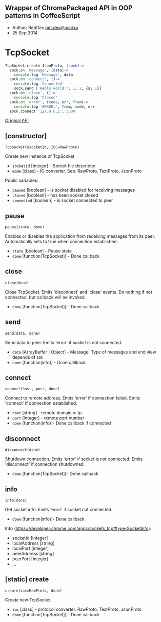 Wrapper of ChromePackaged API in OOP patterns in CoffeeScript
-------

* Author: RedDec <net.dev@mail.ru>
* 25 Sep 2014


TcpSocket
======

```coffeescript
TcpSocket.create JsonProto, (sock)->
  sock.on 'message', (data)->
    console.log 'Message', data
  sock.on 'connect', ()->
    console.log 'Connected'
    sock.send ['Hello world!', 1, 2, {a: 1}]
  sock.on 'close', ()->
    console.log 'Closed'
  sock.on 'error', (code, err, from)->
    console.log 'ERROR:', from, code, err
  sock.connect '127.0.0.1', 3000
```

[Original API](https://developer.chrome.com/apps/sockets_tcp)

## [constructor]

```TcpSocket(@socketId, IOC=RawProto)```

Create new instance of TcpSocket

* `socketId` [Integer] - Socket file descriptor
* `mode` [class] - IO converter. See: RawProto, TextProto, JsonProto

Public variables:

* `paused` [boolean] - is socket disabled for receiving messages
* `closed` [boolean] - has been socket closed
* `connected` [boolean] - is socket connected to peer

## pause

```pause(state, done)```

Enables or disables the application from receiving messages from its peer.
Automatically sets to true when connection established.

* `state` [boolean] - Pause state
* `done` [function(TcpSocket)] - Done callback


## close

``` close(done) ```

Close TcpSocket. Emits 'disconnect' and 'close' events. Do nothing if not connected, but callback will be invoked.

* `done` [function(TcpSocket)] - Done callback

## send

``` send(data, done) ```

Send data to peer. Emits 'error' if socket is not connected.

* `data` [ArrayBuffer | Object] - Message. Type of messages and end view depends of `IOC`
* `done` [function(info)] - Done callback

## connect

``` connect(host, port, done) ```

Connect to remote address. Emits 'error' if connection failed. Emits 'connect' if connection established.

* `host` [string] - remote domain or ip
* `port` [integer] - remote port number
* `done` [function(info)]- Done callback if connected


## disconnect

``` disconnect(done) ```

Shutdown connection. Emits 'error' if socket is not connected.
Emits 'disconnect' if connection shutdowned.

* `done` [function(TcpSocket)]- Done callback

## info

``` info(done) ```

Get socket info. Emits 'error' if socket not connected.

* `done` [function(info)]- Done callback

Info (https://developer.chrome.com/apps/sockets_tcp#type-SocketInfo):

* socketId [integer]
* localAddress [string]
* localPort [integer]
* peerAddress [string]
* peerPort [integer]
* ...

## [static] create

``` create(ioc=RawProto, done) ```

Create new TcpSocket

* `ioc` [class] -  protocol converter. RawProto, TextProto, JsonProto
* `done` [function(TcpSocket)] - Done callback
